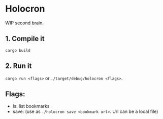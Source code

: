 # Holocron

WIP second brain.

## 1. Compile it
`cargo build`

## 2. Run it

`cargo run <flags>` or `./target/debug/holocron <flags>`.

## Flags:

- ls: list bookmarks
- save: (use as `./holocron save <bookmark url>`. Url can be a local file)
